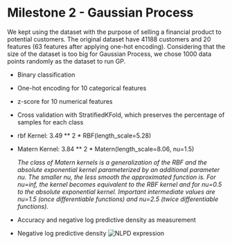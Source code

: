 # Milestone 2 - Gaussian Process

We kept using the dataset with the purpose of selling a financial product to potential customers. The original dataset have 41188 customers and 20 features (63 features after applying one-hot encoding). Considering that the size of the dataset is too big for Gaussian Process, we chose 1000 data points randomly as the dataset to run GP.

- Binary classification
- One-hot encoding for 10 categorical features
- z-score for 10 numerical features
- Cross validation with StratifiedKFold, which preserves the percentage of samples for each class
- rbf Kernel: 3.49 ** 2 * RBF(length_scale=5.28)
- Matern Kernel: 3.84 ** 2 * Matern(length_scale=8.06, nu=1.5)

  *The class of Matern kernels is a generalization of the RBF and the absolute exponential kernel parameterized by an additional parameter nu. The smaller nu, the less smooth the approximated function is. For nu=inf, the kernel becomes equivalent to the RBF kernel and for nu=0.5 to the absolute exponential kernel. Important intermediate values are nu=1.5 (once differentiable functions) and nu=2.5 (twice differentiable functions).*
- Accuracy and negative log predictive density as measurement
* Negative log predictive density
![NLPD expression](https://latex.codecogs.com/gif.latex?L=-\frac{1}{n}\sum^{n}_{i+1}\log{p(y_i=t_i|\mathbf{x_i})})

